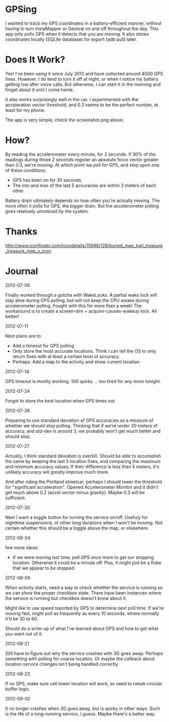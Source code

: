 GPSing
====

I wanted to track my GPS coordinates in a battery-efficient manner, without having to turn InstaMapper or Geoloqi on and off throughout the day. This app only polls GPS when it detects that you are moving. It also stores coordinates locally (SQLite database) for export (adb pull) later.

Does It Work?
====

Yes! I've been using it since July 2012 and have collected around 4000 GPS fixes. However, I do tend to turn it off at night, or when I notice my battery getting low after voice calls. But otherwise, I can start it in the morning and forget about it until I come home.

It also works surprisingly well in the car. I experimented with the acceleration vector threshold, and 0.3 seems to be the perfect number, at least for my phone.

The app is very simple, check the screenshot.png above.

How?
====

By reading the accelerometer every minute, for 2 seconds. If 30% of the readings during those 2 seconds register an absolute force vector greater than 0.3, we're moving. At which point we poll for GPS, and stop upon one of these conditions:

* GPS has been on for 30 seconds
* The min and max of the last 5 accuracies are within 3 meters of each other.

Battery drain ultimately depends on how often you're actually moving. The more often it polls for GPS, the bigger drain. But the accelerometer polling goes relatively unnoticed by the system.

Thanks
====

http://www.iconfinder.com/icondetails/15696/128/buried_map_trail_treasure_treasure_map_x_icon

Journal
====

2012-07-06

Finally worked through a gotcha with WakeLocks. A partial wake lock will stay alive during GPS polling, but will not keep the CPU awake during accelerometer polling. Fought with this for more than a week! The workaround is to create a screen-dim + acquire-causes-wakeup lock. All better!

2012-07-11

Next plans are to:

* Add a timeout for GPS polling
* Only store the most accurate locations. Think I can tell the OS to only return fixes with at least a certain level of accuracy.
* Perhaps: Add a map to the activity and show current location

2012-07-14

GPS timeout is mostly working. Still quirky ... too tired for any more tonight.

2012-07-24

Forgot to store the best location when GPS times out.

2012-07-26

Preparing to use standard deviation of GPS accuracies as a measure of whether we should stop polling. Thinking that if we're under 20 meters of accuracy, and std-dev is around 3, we probably won't get much better and should stop.

2012-07-27

Actually, I think standard deviation is overkill. Should be able to accomplish the same by keeping the last 5 location fixes, and comparing the maximum and minimum accuracy values. If their difference is less than 5 meters, it's unlikely accuracy will greatly improve much more.

And after riding the Portland streetcar, perhaps I should lower the threshold for "significant acceleration". Opened Accelerometer Monitor and it didn't get much above 0.2 (accel vector minus gravity). Maybe 0.3 will be sufficient.

2012-07-30

Next I want a toggle button for turning the service on/off. Usefuly for nighttime suspensions, or other long durations when I won't be moving. Not certain whether this should be a toggle above the map, or elsewhere.

2012-08-04

few more ideas:

* If we were moving last time, poll GPS once more to get our stopping location. Otherwise it could be a minute off. Plus, it might just be a fluke that we appear to be stopped.

2012-08-09

When activity starts, need a way to check whether the service is running so we can show the proper checkbox state. There have been instances where the service is running but checkbox doesn't know about it.

Might like to use speed reported by GPS to determine next poll time. If we're moving fast, might poll as frequently as every 10 seconds, where normally it'd be 30 to 60.

Should do a write-up of what I've learned about GPS and how to get what you want out of it.

2012-08-21

Still have to figure out why the service crashes with 3G goes away. Perhaps something with polling for coarse location. Or maybe the callback about location service changes isn't being handled correctly.

2012-08-23

If no GPS, make sure cell tower location will work, so need to tweak circular buffer logic.

2012-09-02

It no longer crashes when 3G goes away, but is quirky in other ways. Such is the life of a long-running service, I guess. Maybe there's a better way.
